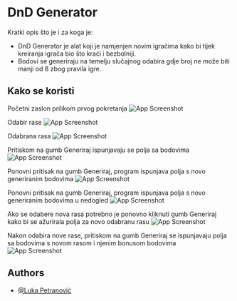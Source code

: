 # DnD Generator

Kratki opis što je i za koga je:
- DnD Generator je alat koji je namjenjen novim igračima kako bi tijek kreiranja igrača bio što kraći i bezbolniji.
- Bodovi se generiraju na temelju slučajnog odabira gdje broj ne može biti manji od 8 zbog pravila igre.
## Kako se koristi
Početni zaslon prilikom prvog pokretanja
![App Screenshot](https://github.com/LukaPetranovic/MFCDnD/blob/master/Screenshots/01.png?raw=true)

Odabir rase
![App Screenshot](https://github.com/LukaPetranovic/MFCDnD/blob/master/Screenshots/02.png?raw=true)

Odabrana rasa
![App Screenshot](https://github.com/LukaPetranovic/MFCDnD/blob/master/Screenshots/03.png?raw=true)

Pritiskom na gumb Generiraj ispunjavaju se polja sa bodovima
![App Screenshot](https://github.com/LukaPetranovic/MFCDnD/blob/master/Screenshots/04.png?raw=true)

Ponovni pritisak na gumb Generiraj, program ispunjava polja s novo generiranim bodovima
![App Screenshot](https://github.com/LukaPetranovic/MFCDnD/blob/master/Screenshots/05.png?raw=true)


Ponovni pritisak na gumb Generiraj, program ispunjava polja s novo generiranim bodovima u nedogled
![App Screenshot](https://github.com/LukaPetranovic/MFCDnD/blob/master/Screenshots/06.png?raw=true)


Ako se odabere nova rasa potrebno je ponovno kliknuti gumb Generiraj kako bi se ažurirala polja za novo odabranu rasu
![App Screenshot](https://github.com/LukaPetranovic/MFCDnD/blob/master/Screenshots/07.png?raw=true)

Nakon odabira nove rase, pritiskom na gumb Generiraj se ispunjavaju polja sa bodovima s novom rasom i njenim bonusom bodovima
![App Screenshot](https://github.com/LukaPetranovic/MFCDnD/blob/master/Screenshots/08.png?raw=true)
## Authors

- [@Luka Petranović](https://github.com/LukaPetranovic)

